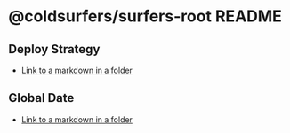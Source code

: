 # @coldsurfers/surfers-root README

## Deploy Strategy

- [Link to a markdown in a folder](docs/deploy-strategy.md)

## Global Date

- [Link to a markdown in a folder](docs/global-date.md)
